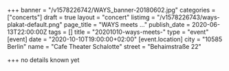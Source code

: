 +++
banner = "/v1578226742/WAYS_banner-20180602.jpg"
categories = ["concerts"]
draft = true
layout = "concert"
listimg = "/v1578226743/ways-plakat-default.png"
page_title = "WAYS meets ..."
publish_date = 2020-06-13T22:00:00Z
tags = []
title = "20201010-ways-meets-"
type = "event"
[event]
date = "2020-10-10T19:00:00+02:00"
[event.location]
city = "10585 Berlin"
name = "Cafe Theater Schalotte"
street = "Behaimstraße 22"

+++
no details known yet